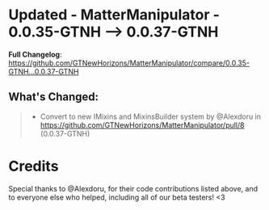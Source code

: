 # Updated - MatterManipulator - 0.0.35-GTNH --> 0.0.37-GTNH
**Full Changelog**: https://github.com/GTNewHorizons/MatterManipulator/compare/0.0.35-GTNH...0.0.37-GTNH

## What's Changed:
>* Convert to new IMixins and MixinsBuilder system by @Alexdoru in https://github.com/GTNewHorizons/MatterManipulator/pull/8 (0.0.37-GTNH)

# Credits
Special thanks to @Alexdoru, for their code contributions listed above, and to everyone else who helped, including all of our beta testers! <3
